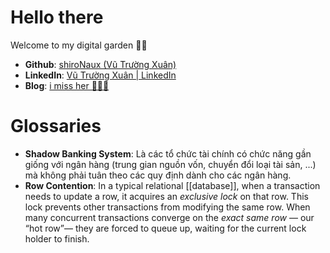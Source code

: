 # Hello there

Welcome to my digital garden 🥹🥹
   
- **Github**: [shiroNaux (Vũ Trường Xuân)](https://github.com/shiroNaux)
- **LinkedIn**: [Vũ Trường Xuân | LinkedIn](https://www.linkedin.com/in/naux/)
- **Blog**: [i miss her 🥹🥹🥹](https://blog.nauxs.com/)

# Glossaries

- **Shadow Banking System**: Là các tổ chức tài chính có chức năng gần giống với ngân hàng (trung gian nguồn vốn, chuyển đổi loại tài sản, ...) mà không phải tuân theo các quy định dành cho các ngân hàng.
- **Row Contention**: In a typical relational [[database]], when a transaction needs to update a row, it acquires an _exclusive lock_ on that row. This lock prevents other transactions from modifying the same row. When many concurrent transactions converge on the _exact same row_ — our “hot row”— they are forced to queue up, waiting for the current lock holder to finish.